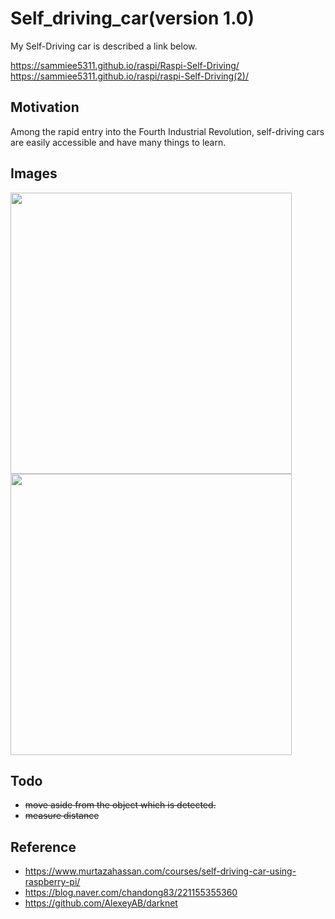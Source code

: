 # Self_driving_car(version 1.0) 
My Self-Driving car is described a link below.

https://sammiee5311.github.io/raspi/Raspi-Self-Driving/ <br>
https://sammiee5311.github.io/raspi/raspi-Self-Driving(2)/

## Motivation
Among the rapid entry into the Fourth Industrial Revolution, self-driving cars are easily accessible and have many things to learn.

## Images
<p float="left">
  <img src="https://github.com/sammiee5311/raspberry_pi/blob/master/self_driving_car/images/car.gif" width="450" />
  <img src="https://github.com/sammiee5311/raspberry_pi/blob/master/self_driving_car/images/object_detection.gif" width="450" /> 
</p>

## Todo
+ ~~move aside from the object which is detected.~~
+ ~~measure distance~~

## Reference
+ https://www.murtazahassan.com/courses/self-driving-car-using-raspberry-pi/
+ https://blog.naver.com/chandong83/221155355360
+ https://github.com/AlexeyAB/darknet
